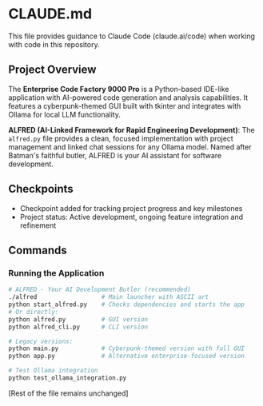 # CLAUDE.md

This file provides guidance to Claude Code (claude.ai/code) when working with code in this repository.

## Project Overview

The **Enterprise Code Factory 9000 Pro** is a Python-based IDE-like application with AI-powered code generation and analysis capabilities. It features a cyberpunk-themed GUI built with tkinter and integrates with Ollama for local LLM functionality.

**ALFRED (AI-Linked Framework for Rapid Engineering Development)**: The `alfred.py` file provides a clean, focused implementation with project management and linked chat sessions for any Ollama model. Named after Batman's faithful butler, ALFRED is your AI assistant for software development.

## Checkpoints

- Checkpoint added for tracking project progress and key milestones
- Project status: Active development, ongoing feature integration and refinement

## Commands

### Running the Application

```bash
# ALFRED - Your AI Development Butler (recommended)
./alfred                  # Main launcher with ASCII art
python start_alfred.py    # Checks dependencies and starts the app
# Or directly:
python alfred.py          # GUI version
python alfred_cli.py      # CLI version

# Legacy versions:
python main.py            # Cyberpunk-themed version with full GUI
python app.py             # Alternative enterprise-focused version

# Test Ollama integration
python test_ollama_integration.py
```

[Rest of the file remains unchanged]
